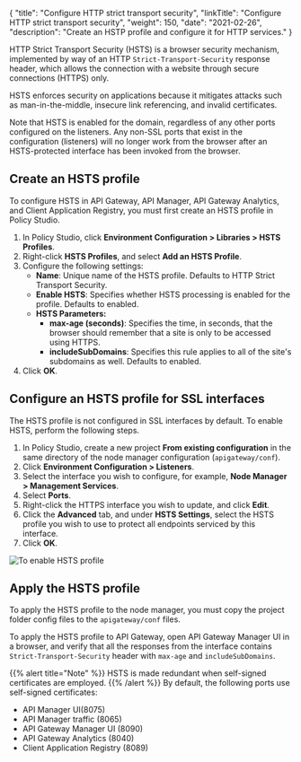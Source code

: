 {
"title": "Configure HTTP strict transport security",
"linkTitle": "Configure HTTP strict transport security",
"weight": 150,
"date": "2021-02-26",
"description": "Create an HSTP profile and configure it for HTTP services."
}

HTTP Strict Transport Security (HSTS) is a browser security mechanism, implemented by way of an HTTP `Strict-Transport-Security` response header, which allows the connection with a website through secure connections (HTTPS) only.

HSTS enforces security on applications because it mitigates attacks such as man-in-the-middle, insecure link referencing, and invalid certificates.

Note that HSTS is enabled for the domain, regardless of any other ports configured on the listeners. Any non-SSL ports that exist in the configuration (listeners) will no longer work from the browser after an HSTS-protected interface has been invoked from the browser.

## Create an HSTS profile

To configure HSTS in API Gateway, API Manager, API Gateway Analytics, and Client Application Registry, you must first create an HSTS profile in Policy Studio.

1. In Policy Studio, click **Environment Configuration > Libraries > HSTS Profiles**.
2. Right-click **HSTS Profiles**, and select **Add an HSTS Profile**.
3. Configure the following settings:
    * **Name**: Unique name of the HSTS profile. Defaults to HTTP Strict Transport Security.
    * **Enable HSTS**: Specifies whether HSTS processing is enabled for the profile. Defaults to enabled.
    * **HSTS Parameters:**
        * **max-age (seconds)**: Specifies the time, in seconds, that the browser should remember that a site is only to be accessed using HTTPS.
        * **includeSubDomains**: Specifies this rule applies to all of the site's subdomains as well. Defaults to enabled.
4. Click **OK**.

## Configure an HSTS profile for SSL interfaces

The HSTS profile is not configured in SSL interfaces by default. To enable HSTS, perform the following steps.

1. In Policy Studio, create a new project **From existing configuration** in the same directory of the node manager configuration (`apigateway/conf`).
2. Click **Environment Configuration > Listeners**.
3. Select the interface you wish to configure, for example, **Node Manager > Management Services**.
4. Select **Ports**.
5. Right-click the HTTPS interface you wish to update, and click **Edit**.
6. Click the **Advanced** tab, and under **HSTS Settings**, select the HSTS profile you wish to use to protect all endpoints serviced by this interface.
7. Click **OK**.

![To enable HSTS profile](/Images/docbook/images/general/hsts5.png)

## Apply the HSTS profile

To apply the HSTS profile to the node manager, you must copy the project folder config files to the `apigateway/conf` files.

To apply the HSTS profile to API Gateway, open API Gateway Manager UI in a browser, and verify that all the responses from the interface contains `Strict-Transport-Security` header with `max-age` and `includeSubDomains`.

{{% alert title="Note" %}}
HSTS is made redundant when self-signed certificates are employed.
{{% /alert %}}
By default, the following ports use self-signed certificates:

* API Manager UI(8075)
* API Manager traffic (8065)
* API Gateway Manager UI (8090)
* API Gateway Analytics (8040)
* Client Application Registry (8089)